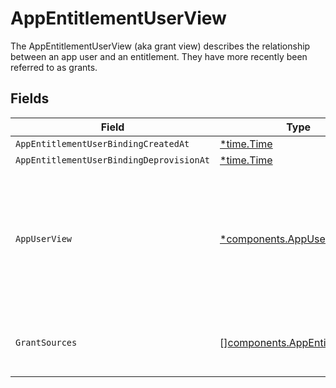 # AppEntitlementUserView

The AppEntitlementUserView (aka grant view) describes the relationship between an app user and an entitlement. They have more recently been referred to as grants.


## Fields

| Field                                                                                                              | Type                                                                                                               | Required                                                                                                           | Description                                                                                                        |
| ------------------------------------------------------------------------------------------------------------------ | ------------------------------------------------------------------------------------------------------------------ | ------------------------------------------------------------------------------------------------------------------ | ------------------------------------------------------------------------------------------------------------------ |
| `AppEntitlementUserBindingCreatedAt`                                                                               | [*time.Time](https://pkg.go.dev/time#Time)                                                                         | :heavy_minus_sign:                                                                                                 | N/A                                                                                                                |
| `AppEntitlementUserBindingDeprovisionAt`                                                                           | [*time.Time](https://pkg.go.dev/time#Time)                                                                         | :heavy_minus_sign:                                                                                                 | N/A                                                                                                                |
| `AppUserView`                                                                                                      | [*components.AppUserView](../../models/components/appuserview.md)                                                  | :heavy_minus_sign:                                                                                                 | The AppUserView contains an app user as well as paths for apps, identity users, and last usage in expanded arrays. |
| `GrantSources`                                                                                                     | [][components.AppEntitlementRef](../../models/components/appentitlementref.md)                                     | :heavy_minus_sign:                                                                                                 | List of sources for the grant, ie. groups, roles, etc.                                                             |